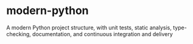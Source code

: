 # modern-python
A modern Python project structure, with unit tests, static analysis, type-checking, documentation, and continuous integration and delivery
